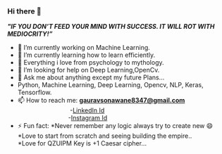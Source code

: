 ### Hi there 👋
***"IF YOU DON’T FEED YOUR MIND WITH SUCCESS. IT WILL ROT WITH MEDIOCRITY!”***

- 🔭 I’m currently working on Machine Learning.
- 🌱 I’m currently learning how to learn efficiently.
- 👯  Everything i love from psychology to mythology.
- 🤔 I’m looking for help on Deep Learning,OpenCv.
- 💬 Ask me about anything except my  future Plans...
- Python, Machine Learning, Deep Learning, Opencv, NLP, Keras, Tensorflow.
- 📫 How to reach me:  **gauravsonawane8347@gmail.com** <br />
        &nbsp;&nbsp;&nbsp;&nbsp;&nbsp;&nbsp;&nbsp;&nbsp;&nbsp;&nbsp;          &nbsp;&nbsp;&nbsp;&nbsp;&nbsp;&nbsp;&nbsp;&nbsp;&nbsp;&nbsp;&nbsp;&nbsp;&nbsp;&nbsp;&nbsp;&nbsp;&nbsp;&nbsp;&nbsp;-[LinkedIn Id](https://www.linkedin.com/in/gaurav-r-sonawane-866823190) <br />
                     &nbsp;&nbsp;&nbsp;&nbsp;&nbsp;&nbsp;&nbsp;&nbsp;&nbsp;&nbsp;&nbsp;&nbsp;&nbsp;&nbsp;&nbsp;&nbsp;&nbsp;&nbsp;&nbsp;&nbsp;&nbsp;&nbsp;&nbsp;
                     &nbsp;&nbsp;&nbsp;&nbsp;&nbsp;-[Instagram Id](https://www.instagram.com/gauravsonawane98/) <br />
- ⚡ Fun fact: *Never remember any logic always try to create new 😄 <br/>
                *Love to start from scratch and seeing  building the empire.. <br/>
               *Love for QZUIPM Key is +1 Caesar cipher...


